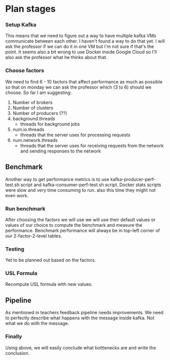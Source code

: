# Plan stages

### Setup Kafka
This means that we need to figure out a way to have multiple kafka VMs communicate between each other. I haven't found a way to do that yet. I will ask the professor if we can do it in one VM but I'm not sure if that's the point. It seems also a bit wrong to use Docker inside Google Cloud so I'll also ask the professor what he thinks about that.

### Choose factors
We need to find 6 - 10 factors that affect performance as much as possible so that on monday we can ask the professor which (3 to 6) should we choose.
So far I am suggesting:
1. Number of brokers
2. Number of clusters
3. Number of producers (??)
4. background.threads
    - threads for background jobs
5. num.io.threads
    - threads that the server uses for processing requests
6. num.network.threads
    - threads that the server uses for receiving requests from the network and sending responses to the network

## Benchmark

Another way to get performance metrics is to use kafka-producer-perf-test.sh script and kafka-consumer-perf-test.sh script. Docker stats scripts were slow and very time consuming to run. also this time they might not even work.

### Run benchmark

After choosing the factors we will use we will use their default values or values of our choice to compute the benchmark and measure the performance. Benchmark performance will always be in top-left corner of our 2-factor-2-level tables.

### Testing

Yet to be planned out based on the factors.

### USL Formula

Recompute USL formula with new values.

## Pipeline

As mentioned in teachers feedback pipeline needs improvements. We need to perfectly describe what happens with the message inside kafka. Not what we do with the message.

### Finally

Using above, we will easily conclude what bottlenecks are and write the conclusion.
